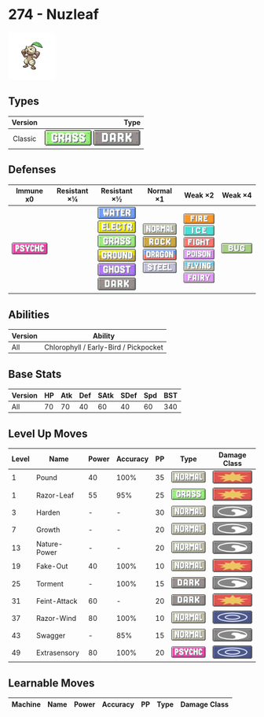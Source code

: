 # 274 - Nuzleaf

![nuzleaf](../img/pokemon/274.png)

## Types

| Version | Type                                                            |
| :-----: | --------------------------------------------------------------: |
| Classic | ![grass](../img/types/grass.png) ![dark](../img/types/dark.png) |

## Defenses

| Immune x0                            | Resistant ×¼ | Resistant ×½                                                                                                                                                                                                                    | Normal ×1                                                                                                                                         | Weak ×2                                                                                                                                                                                                                       | Weak ×4                      |
| ------------------------------------ | ------------ | ------------------------------------------------------------------------------------------------------------------------------------------------------------------------------------------------------------------------------- | ------------------------------------------------------------------------------------------------------------------------------------------------- | ----------------------------------------------------------------------------------------------------------------------------------------------------------------------------------------------------------------------------- | ---------------------------- |
| ![psychic](../img/types/psychic.png) |              | ![water](../img/types/water.png)<br/>![electric](../img/types/electric.png)<br/>![grass](../img/types/grass.png)<br/>![ground](../img/types/ground.png)<br/>![ghost](../img/types/ghost.png)<br/>![dark](../img/types/dark.png) | ![normal](../img/types/normal.png)<br/>![rock](../img/types/rock.png)<br/>![dragon](../img/types/dragon.png)<br/>![steel](../img/types/steel.png) | ![fire](../img/types/fire.png)<br/>![ice](../img/types/ice.png)<br/>![fighting](../img/types/fighting.png)<br/>![poison](../img/types/poison.png)<br/>![flying](../img/types/flying.png)<br/>![fairy](../img/types/fairy.png) | ![bug](../img/types/bug.png) |

## Abilities

| Version | Ability                               |
| ------- | ------------------------------------- |
| All     | Chlorophyll / Early-Bird / Pickpocket |

## Base Stats

| Version | HP | Atk | Def | SAtk | SDef | Spd | BST |
| ------- | -- | --- | --- | ---- | ---- | --- | --- |
| All     | 70 | 70  | 40  | 60   | 40   | 60  | 340 |

## Level Up Moves

| Level | Name         | Power | Accuracy | PP | Type                                 | Damage Class                           |
| ----- | ------------ | ----- | -------- | -- | ------------------------------------ | -------------------------------------- |
| 1     | Pound        | 40    | 100%     | 35 | ![normal](../img/types/normal.png)   | ![physical](../img/types/physical.png) |
| 1     | Razor-Leaf   | 55    | 95%      | 25 | ![grass](../img/types/grass.png)     | ![physical](../img/types/physical.png) |
| 3     | Harden       | -     | -        | 30 | ![normal](../img/types/normal.png)   | ![status](../img/types/status.png)     |
| 7     | Growth       | -     | -        | 20 | ![normal](../img/types/normal.png)   | ![status](../img/types/status.png)     |
| 13    | Nature-Power | -     | -        | 20 | ![normal](../img/types/normal.png)   | ![status](../img/types/status.png)     |
| 19    | Fake-Out     | 40    | 100%     | 10 | ![normal](../img/types/normal.png)   | ![physical](../img/types/physical.png) |
| 25    | Torment      | -     | 100%     | 15 | ![dark](../img/types/dark.png)       | ![status](../img/types/status.png)     |
| 31    | Feint-Attack | 60    | -        | 20 | ![dark](../img/types/dark.png)       | ![physical](../img/types/physical.png) |
| 37    | Razor-Wind   | 80    | 100%     | 10 | ![normal](../img/types/normal.png)   | ![special](../img/types/special.png)   |
| 43    | Swagger      | -     | 85%      | 15 | ![normal](../img/types/normal.png)   | ![status](../img/types/status.png)     |
| 49    | Extrasensory | 80    | 100%     | 20 | ![psychic](../img/types/psychic.png) | ![special](../img/types/special.png)   |

## Learnable Moves

| Machine | Name | Power | Accuracy | PP | Type | Damage Class |
| ------- | ---- | ----- | -------- | -- | ---- | ------------ |